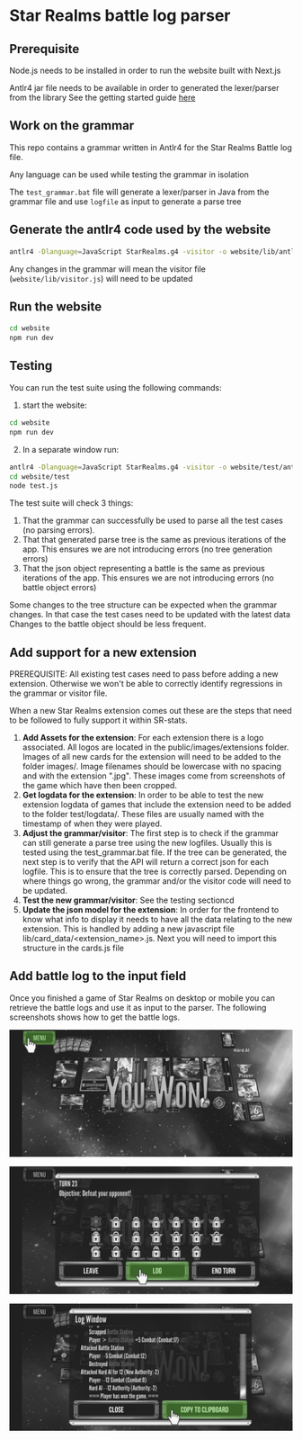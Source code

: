 # Star Realms battle log parser

## Prerequisite

Node.js needs to be installed in order to run the website built with Next.js

Antlr4 jar file needs to be available in order to generated the lexer/parser from the library
See the getting started guide [here](https://github.com/antlr/antlr4/blob/master/doc/getting-started.md)

## Work on the grammar

This repo contains a grammar written in Antlr4 for the Star Realms Battle log file.

Any language  can be used while testing the grammar in isolation

The `test_grammar.bat` file will generate a lexer/parser in Java from the grammar file
and use `logfile` as input to generate a parse tree

## Generate the antlr4 code used by the website

```bash
antlr4 -Dlanguage=JavaScript StarRealms.g4 -visitor -o website/lib/antlr4
```

Any changes in the grammar will mean the visitor file (`website/lib/visitor.js`) will need to be updated

## Run the website

```bash
cd website
npm run dev
```

## Testing

You can run the test suite using the following commands:

1. start the website:
```bash
cd website
npm run dev
```
2. In a separate window run:
```bash
antlr4 -Dlanguage=JavaScript StarRealms.g4 -visitor -o website/test/antlr4
cd website/test
node test.js
```

The test suite will check 3 things:
1. That the grammar can successfully be used to parse all the test cases (no parsing errors).
2. That that generated parse tree is the same as previous iterations of the app. This ensures we are not introducing errors (no tree generation errors)
3. That the json object representing a battle is the same as previous iterations of the app. This ensures we are not introducing errors (no battle object errors)

Some changes to the tree structure can be expected when the grammar changes. In that case the test cases need to be updated with the latest data
Changes to the battle object should be less frequent.


## Add support for a new extension
PREREQUISITE: All existing test cases need to pass before adding a new extension. Otherwise we won't be able to 
correctly identify regressions in the grammar or visitor file.

When a new Star Realms extension comes out these are the steps that need to be followed to fully support it within SR-stats.
1. **Add Assets for the extension**: For each extension there is a logo associated. All logos are located in the public/images/extensions folder.
Images of all new cards for the extension will need to be added to the folder images/<extension-name>. Image filenames should be lowercase with
no spacing and with the extension ".jpg". These images come from screenshots of the game which have then been cropped.
2. **Get logdata for the extension**: In order to be able to test the new extension logdata of games that include the extension need to be added 
to the folder test/logdata/<extension-name>. These files are usually named with the timestamp of when they were played.
3. **Adjust the grammar/visitor**: The first step is to check if the grammar can still generate a parse tree using the new logfiles. Usually this is 
tested using the test_grammar.bat file. If the tree can be generated, the next step is to verify that the API will return a correct json for
each logfile. This is to ensure that the tree is correctly parsed. Depending on where things go wrong, the grammar and/or the visitor code
will need to be updated.
4. **Test the new grammar/visitor**: See the testing sectioncd  
5. **Update the json model for the extension**: In order for the frontend to know what info to display it needs to have all the data relating to the
new extension. This is handled by adding a new javascript file lib/card_data/<extension_name>.js. Next you will need to import this structure in the
cards.js file



## Add battle log to the input field

Once you finished a game of Star Realms on desktop or mobile you can retrieve the battle logs and
use it as input to the parser. The following screenshots shows how to get the battle logs.

![1](./assets/1.png)

![2](./assets/2.png)

![3](./assets/3.png)